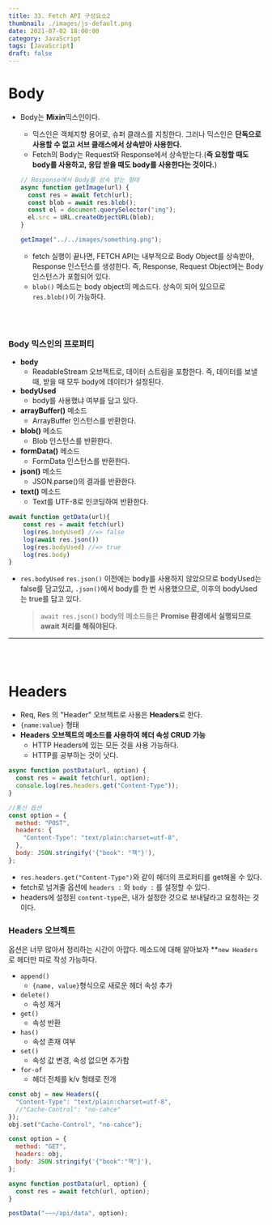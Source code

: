 ```yaml
---
title: 33. Fetch API 구성요소2
thumbnail: ./images/js-default.png
date: 2021-07-02 18:00:00
category: JavaScript
tags: [JavaScript]
draft: false
---
```


# Body

- Body는 **Mixin**믹스인이다.

  - 믹스인은 객체지향 용어로, 슈퍼 클래스를 지칭한다. 그러나 믹스인은 **단독으로 사용할 수 없고 서브 클래스에서 상속받아 사용한다.**
  - Fetch의 Body는 Request와 Response에서 상속받는다.(**즉 요청할 때도 body를 사용하고, 응답 받을 때도 body를 사용한다는 것이다.**)

  ```javascript
  // Response에서 Body를 상속 받는 형태
  async function getImage(url) {
    const res = await fetch(url);
    const blob = await res.blob();
    const el = document.querySelector("img");
    el.src = URL.createObjectURL(blob);
  }

  getImage("../../images/something.png");
  ```

  - fetch 실행이 끝나면, FETCH API는 내부적으로 Body Object를 상속받아, Response 인스턴스를 생성한다. 즉, Response, Request Object에는 Body 인스턴스가 포함되어 있다.
  - `blob()` 메소드는 body object의 메소드다. 상속이 되어 있으므로 `res.blob()`이 가능하다.

<br>
<br>

### Body 믹스인의 프로퍼티

- **body**
  - ReadableStream 오브젝트로, 데이터 스트림을 포함한다. 즉, 데이터를 보낼 때, 받을 때 모두 body에 데이터가 설정된다.
- **bodyUsed**
  - body를 사용했냐 여부를 담고 있다.
- **arrayBuffer()** 메소드
  - ArrayBuffer 인스턴스를 반환한다.
- **blob()** 메소드
  - Blob 인스턴스를 반환한다.
- **formData()** 메소드
  - FormData 인스턴스를 반환한다.
- **json()** 메소드
  - JSON.parse()의 결과를 반환한다.
- **text()** 메소드
  - Text를 UTF-8로 인코딩하여 반환한다.

```javascript
await function getData(url){
    const res = await fetch(url)
    log(res.bodyUsed) //=> false
    log(await res.json())
    log(res.bodyUsed) //=> true
    log(res.body)
}
```

- `res.bodyUsed`
  `res.json()` 이전에는 body를 사용하지 않았으므로 bodyUsed는 false를 담고있고, `.json()`에서 body를 한 번 사용했으므로, 이후의 bodyUsed는 true를 담고 있다.
  > `await res.json()`
  > body의 메소드들은 **Promise 환경에서 실행되므로 await 처리를 해줘야된다.**

<hr>
<br>
<br>

# Headers

- Req, Res 의 "Header" 오브젝트로 사용은 **Headers**로 한다.
- `{name:value}` 형태
- **Headers 오브젝트의 메소드를 사용하여 헤더 속성 CRUD 가능**
  - HTTP Headers에 있는 모든 것을 사용 가능하다.
  - HTTP를 공부하는 것이 낫다.

```javascript
async function postData(url, option) {
  const res = await fetch(url, option);
  console.log(res.headers.get("Content-Type"));
}

//통신 옵션
const option = {
  method: "POST",
  headers: {
    "Content-Type": "text/plain:charset=utf-8",
  },
  body: JSON.stringify('{"book": "책"}'),
};
```

- `res.headers.get("Content-Type")`와 같이 헤더의 프로퍼티를 get해올 수 있다.
- fetch로 넘겨줄 옵션에 `headers :` 와 `body :` 를 설정할 수 있다.
- headers에 설정된 `content-type`은, 내가 설정한 것으로 보내달라고 요청하는 것이다.

### Headers 오브젝트

옵션은 너무 많아서 정리하는 시간이 아깝다. 메소드에 대해 알아보자
\*\*`new Headers`로 헤더만 따로 작성 가능하다.

- `append()`
  - `{name, value}`형식으로 새로운 헤더 속성 추가
- `delete()`
  - 속성 제거
- `get()`
  - 속성 반환
- `has()`
  - 속성 존재 여부
- `set()`
  - 속성 값 변경, 속성 없으면 추가함
- `for-of`
  - 헤더 전체를 k/v 형태로 전개

```javascript
const obj = new Headers({
  "Content-Type": "text/plain:charset=utf-8",
  //"Cache-Control": "no-cahce"
});
obj.set("Cache-Control", "no-cahce");

const option = {
  method: "GET",
  headers: obj,
  body: JSON.stringify('{"book":"책"}'),
};

async function postData(url, option) {
  const res = await fetch(url, option);
}

postData("~~~/api/data", option);
```
